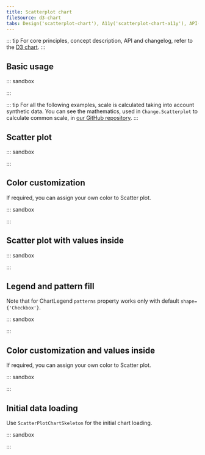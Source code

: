 ```yaml
---
title: Scatterplot chart
fileSource: d3-chart
tabs: Design('scatterplot-chart'), A11y('scatterplot-chart-a11y'), API('scatterplot-chart-api'), Examples('scatterplot-chart-d3-code'), Changelog('d3-chart-changelog')
---
```


::: tip
For core principles, concept description, API and changelog, refer to the [D3 chart](/data-display/d3-chart/d3-chart).
:::

## Basic usage

::: sandbox

<script lang="tsx">
  export Demo from './examples/basic-usage.tsx';
</script>

:::

::: tip
For all the following examples, scale is calculated taking into account synthetic data.
You can see the mathematics, used in `Change.Scatterplot` to calculate common scale, in [our GitHub repository](https://github.com/semrush/intergalactic/blob/master/semcore/d3-chart/src/component/Chart/ScatterPlotChart.tsx#L31).
:::

## Scatter plot

::: sandbox

<script lang="tsx">
  export Demo from './examples/scatter-plot.tsx';
</script>

:::

## Color customization

If required, you can assign your own color to Scatter plot.

::: sandbox

<script lang="tsx">
  export Demo from './examples/color-customization.tsx';
</script>

:::

## Scatter plot with values inside

::: sandbox

<script lang="tsx">
  export Demo from './examples/scatter-plot-with-values-inside.tsx';
</script>

:::

## Legend and pattern fill

Note that for ChartLegend `patterns` property works only with default `shape={'Checkbox'}`.

::: sandbox

<script lang="tsx">
  export Demo from './examples/legend-and-pattern-fill.tsx';
</script>

:::

## Color customization and values inside

If required, you can assign your own color to Scatter plot.

::: sandbox

<script lang="tsx">
  export Demo from './examples/color-customization-and-values-inside.tsx';
</script>

:::

## Initial data loading

Use `ScatterPlotChartSkeleton` for the initial chart loading.

::: sandbox

<script lang="tsx">
  export Demo from './examples/initial-data-loading.tsx';
</script>

:::
